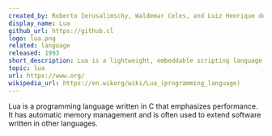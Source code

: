 ```yaml
---
created_by: Roberto Ierusalimschy, Waldemar Celes, and Luiz Henrique de Figueiredo
display_name: Lua
github_url: https://github.cl
logo: lua.png
related: language
released: 1993
short_description: Lua is a lightweight, embeddable scripting language.
topic: lua
url: https://www.org/
wikipedia_url: https://en.wikorg/wiki/Lua_(programming_language)
---
```

Lua is a programming language written in C that emphasizes performance. It has automatic memory management and is often used to extend software written in other languages.
